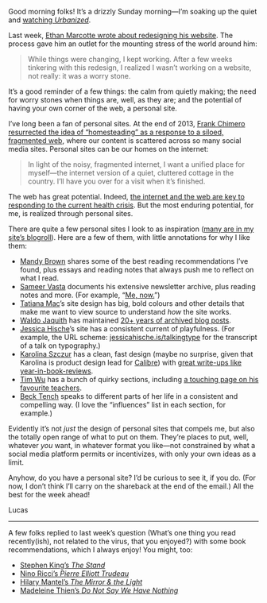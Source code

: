 Good morning folks! It’s a drizzly Sunday morning—I’m soaking up the quiet and [watching _Urbanized_](https://www.ohyouprettythings.com/free).

Last week, [Ethan Marcotte wrote about redesigning his website](https://ethanmarcotte.com/wrote/let-a-website-be-a-worry-stone/). The process gave him an outlet for the mounting stress of the world around him:

> While things were changing, I kept working. After a few weeks tinkering with this redesign, I realized I wasn’t working on a website, not really: it was a worry stone.

It’s a good reminder of a few things: the calm from quietly making; the need for worry stones when things are, well, as they are; and the potential of having your own corner of the web, a personal site.

I’ve long been a fan of personal sites. At the end of 2013, [Frank Chimero resurrected the idea of “homesteading” as a response to a siloed, fragmented web](https://frankchimero.com/blog/2013/homesteading-2014/), where our content is scattered across so many social media sites. Personal sites can be our homes on the internet:

> In light of the noisy, fragmented internet, I want a unified place for myself—the internet version of a quiet, cluttered cottage in the country. I’ll have you over for a visit when it’s finished.

The web has great potential. Indeed, [the internet and the web are key to responding to the current health crisis](https://twitter.com/jensimmons/status/1246559684670164993). But the most enduring potential, for me, is realized through personal sites.

There are quite a few personal sites I look to as inspiration ([many are in my site’s blogroll](https://lucascherkewski.com/rolls/)). Here are a few of them, with little annotations for why I like them:

- [Mandy Brown](https://aworkinglibrary.com/) shares some of the best reading recommendations I’ve found, plus essays and reading notes that always push me to reflect on what I read.
- [Sameer Vasta](https://www.inthemargins.ca/) documents his extensive newsletter archive, plus reading notes and more. (For example, “[Me, now.](https://www.inthemargins.ca/now)”)
- [Tatiana Mac](https://tatianamac.com/)’s site design has big, bold colours and other details that make me want to view source to understand _how_ the site works.
- [Waldo Jaquith](https://waldo.jaquith.org/) has maintained [20+ years of archived blog posts](https://waldo.jaquith.org/page/562/).
- [Jessica Hische](http://jessicahische.is/)’s site has a consistent current of playfulness. (For example, the URL scheme: [jessicahische.is/talkingtype](http://jessicahische.is/talkingtype) for the transcript of a talk on typography.)
- [Karolina Szczur](https://thefox.is/) has a clean, fast design (maybe no surprise, given that Karolina is product design lead for [Calibre](https://twitter.com/calibreapp)) with [great write-ups like year-in-book-reviews](https://thefox.is/writing/2020/books-in-review). 
- [Tim Wu](http://www.timwu.org/) has a bunch of quirky sections, including [a touching page on his favourite teachers](http://www.timwu.org/favoriteteachers.html).
- [Beck Tench](https://www.becktench.com/) speaks to different parts of her life in a consistent and compelling way. (I love the “influences” list in each section, for example.)

Evidently it’s not _just_ the design of personal sites that compels me, but also the totally open range of what to put on them. They’re places to put, well, whatever _you_ want, in whatever format you like—not constrained by what a social media platform permits or incentivizes, with only your own ideas as a limit.

Anyhow, do you have a personal site? I’d be curious to see it, if you do. (For now, I don’t think I’ll carry on the shareback at the end of the email.) All the best for the week ahead!

Lucas

---

A few folks replied to last week’s question (What’s one thing you read recently(ish), not related to the virus, that you enjoyed?) with some book recommendations, which I always enjoy! You might, too:

- [Stephen King’s _The Stand_](https://www.goodreads.com/book/show/149267.The_Stand)
- [Nino Ricci’s _Pierre Elliott Trudeau_](https://www.goodreads.com/book/show/5973401-pierre-elliott-trudeau)
- [Hilary Mantel’s _The Mirror & the Light_](https://www.goodreads.com/book/show/45992717-the-mirror-the-light)
- [Madeleine Thien’s _Do Not Say We Have Nothing_](https://www.goodreads.com/book/show/31549906-do-not-say-we-have-nothing)